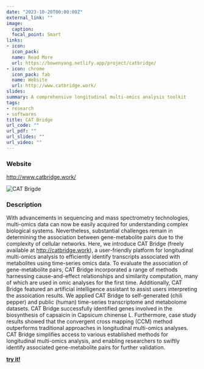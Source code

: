 ```yaml
---
date: "2023-10-20T00:00:00Z"
external_link: ""
image:
  caption:
  focal_point: Smart
links:
- icon: 
  icon_pack: 
  name: Read More
  url: https://bowenyang.netlify.app/project/catbridge/
- icon: chrome
  icon_pack: fab
  name: Website
  url: http://www.catbridge.work/
slides:
summary: A comprehensive longitudinal multi-omics analysis toolkit
tags:
- research
- softwares
title: CAT Bridge
url_code: ""
url_pdf: ""
url_slides: ""
url_video: ""
---
```

### Website
http://www.catbridge.work/

![CAT Brigde](https://github.com/Bowen999/mywebpage/blob/main/images/catbrigde.png)

### Description
With advancements in sequencing and mass spectrometry technologies, multi-omics data can now be easily acquired for understanding complex biological systems. Nevertheless, substantial challenges remain in determining the association between gene-metabolite pairs  due to the complexity of cellular networks. Here, we introduce CAT Bridge (freely available at http://catbridge.work), a user-friendly platform for longitudinal multi-omics analysis to efficiently identify transcripts associated with metabolites using time-series omics data. To evaluate the association of gene-metabolite pairs, CAT Bridge incorporated a range of methods harnessing cause-and-effect relationships and similarity computation, many of which are used in omic analyses for the first time. Additionally, CAT Bridge featured an artificial intelligence assistant to assist users interpreting the assoication results. We applied  CAT Bridge to self-generated (chili pepper) and public (human) time-series transcriptome and metabolome datasets. CAT Bridge successfully identified genes involved in the biosynthesis of capsaicin in Capsicum chinense L. Furthermore, case study results showed that the convergent cross mapping (CCM) method outperforms traditional approaches in longitudinal multi-omics analyses. CAT Bridge simplifies access to various established methods for longitudinal multi-omics analysis, and enabling researchers to swiftly identify associated gene-metabolite pairs for further validation.

**[try it!](http://catbridge.work)**